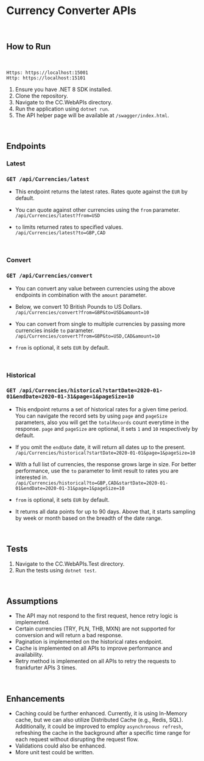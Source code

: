 # Currency Converter APIs

<br>

## How to Run

<br>

`Https: https://localhost:15001` <br>
`Http: https://localhost:15101` 

1. Ensure you have .NET 8 SDK installed.
2. Clone the repository.
3. Navigate to the CC.WebAPIs directory.
4. Run the application using `dotnet run`.
5. The API helper page will be available at `/swagger/index.html`.

<br>

## Endpoints

### Latest
### `GET /api/Currencies/latest`
- This endpoint returns the latest rates. Rates quote against the `EUR` by default.

- You can quote against other currencies using the `from` parameter. <br>
`/api/Currencies/latest?from=USD` <br>

- `to` limits returned rates to specified values. <br>
`/api/Currencies/latest?to=GBP,CAD`
<br>

### Convert
### `GET /api/Currencies/convert` 
- You can convert any value between currencies using the above endpoints in combination with the `amount` parameter.

- Below, we convert 10 British Pounds to US Dollars. <br>
`/api/Currencies/convert?from=GBP&to=USD&amount=10`

- You can convert from single to multiple currencies by passing more currencies inside `to` parameter. <br>
`/api/Currencies/convert?from=GBP&to=USD,CAD&amount=10`

- `from` is optional, it sets `EUR` by default.
<br>

### Historical
### `GET /api/Currencies/historical?startDate=2020-01-01&endDate=2020-01-31&page=1&pageSize=10`
- This endpoint returns a set of historical rates for a given time period. You can navigate the record sets by using `page` and `pageSize` parameters, also you will get the `totalRecords` count everytime in the response. `page` and `pageSize` are optional, it sets `1` and `10` respectively by default.

- If you omit the `endDate` date, it will return all dates up to the present. <br>
`/api/Currencies/historical?startDate=2020-01-01&page=1&pageSize=10`

- With a full list of currencies, the response grows large in size. For better performance, use the `to` parameter to limit result to rates you are interested in. <br>
`/api/Currencies/historical?to=GBP,CAD&startDate=2020-01-01&endDate=2020-01-31&page=1&pageSize=10`

- `from` is optional, it sets `EUR` by default.

- It returns all data points for up to 90 days. Above that, it starts sampling by week or month based on the breadth of the date range.
<br>

## Tests

1. Navigate to the CC.WebAPIs.Test directory.
2. Run the tests using `dotnet test`.

<br>


## Assumptions

- The API may not respond to the first request, hence retry logic is implemented.
- Certain currencies (TRY, PLN, THB, MXN) are not supported for conversion and will return a bad response.
- Pagination is implemented on the historical rates endpoint.
- Cache is implemented on all APIs to improve performance and availability.
- Retry method is implemented on all APIs to retry the requests to frankfurter APIs 3 times.

<br>

## Enhancements

- Caching could be further enhanced. Currently, it is using In-Memory cache, but we can also utilize Distributed Cache (e.g., Redis, SQL). Additionally, it could be improved to employ `asynchronous refresh`, refreshing the cache in the background after a specific time range for each request without disrupting the request flow.
- Validations could also be enhanced.
- More unit test could be written.
